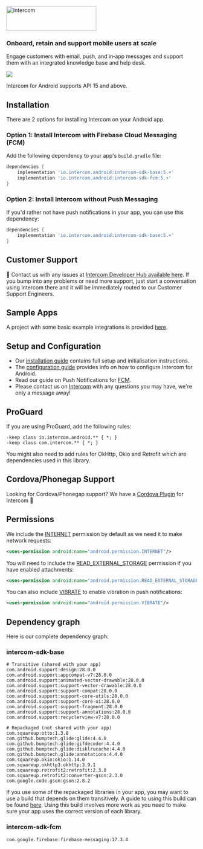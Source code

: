 <img src="https://user-images.githubusercontent.com/3185423/39155454-0c61c11e-474a-11e8-9471-dc4b37bf9d7c.png" width="238" height="65" alt="Intercom">

### Onboard, retain and support mobile users at scale
Engage customers with email, push, and in‑app messages and support them with an integrated knowledge base and help desk.

<img src="https://user-images.githubusercontent.com/2615468/42951429-0e2d7d54-8b6e-11e8-9d17-ad6460120aac.png">

Intercom for Android supports API 15 and above.

## Installation
There are 2 options for installing Intercom on your Android app.

### Option 1: Install Intercom with Firebase Cloud Messaging (FCM)
Add the following dependency to your app's `build.gradle` file:
```groovy
dependencies {
    implementation 'io.intercom.android:intercom-sdk-base:5.+'
    implementation 'io.intercom.android:intercom-sdk-fcm:5.+'
}
```

### Option 2: Install Intercom without Push Messaging

If you'd rather not have push notifications in your app, you can use this dependency:
```groovy
dependencies {
    implementation 'io.intercom.android:intercom-sdk-base:5.+'
}
```

## Customer Support
👋 Contact us with any issues at [Intercom Developer Hub available here](https://developers.intercom.com/installing-intercom/docs/intercom-for-android). If you bump into any problems or need more support, just start a conversation using Intercom there and it will be immediately routed to our Customer Support Engineers.

## Sample Apps
A project with some basic example integrations is provided [here](https://github.com/intercom/intercom-android/tree/master/samples).

## Setup and Configuration

* Our [installation guide](https://developers.intercom.com/docs/android-installation) contains full setup and initialisation instructions.
* The [configuration guide](https://developers.intercom.com/docs/android-configuration) provides info on how to configure Intercom for Android.
* Read our guide on Push Notifications for [FCM](https://developers.intercom.com/installing-intercom/docs/android-fcm-push-notifications).
* Please contact us on [Intercom](https://www.intercom.com/) with any questions you may have, we're only a message away!

## ProGuard

If you are using ProGuard, add the following rules:

```
-keep class io.intercom.android.** { *; }
-keep class com.intercom.** { *; }
```

You might also need to add rules for OkHttp, Okio and Retrofit which are dependencies used in this library.

## Cordova/Phonegap Support
Looking for Cordova/Phonegap support? We have a [Cordova Plugin](https://github.com/intercom/intercom-cordova) for Intercom 🎉

## Permissions

We include the [INTERNET](http://developer.android.com/reference/android/Manifest.permission.html#INTERNET) permission by default as we need it to make network requests:

```xml
<uses-permission android:name="android.permission.INTERNET"/>
```

You will need to include the [READ\_EXTERNAL\_STORAGE](http://developer.android.com/reference/android/Manifest.permission.html#READ_EXTERNAL_STORAGE) permission if you have enabled attachments:

```xml
<uses-permission android:name="android.permission.READ_EXTERNAL_STORAGE"/>
```

You can also include [VIBRATE](http://developer.android.com/reference/android/Manifest.permission.html#VIBRATE) to enable vibration in push notifications:

```xml
<uses-permission android:name="android.permission.VIBRATE"/>
```

## Dependency graph

Here is our complete dependency graph:

### intercom-sdk-base
```
# Transitive (shared with your app)
com.android.support:design:28.0.0
com.android.support:appcompat-v7:28.0.0
com.android.support:animated-vector-drawable:28.0.0
com.android.support:support-vector-drawable:28.0.0
com.android.support:support-compat:28.0.0
com.android.support:support-core-utils:28.0.0
com.android.support:support-core-ui:28.0.0
com.android.support:support-fragment:28.0.0
com.android.support:support-annotations:28.0.0
com.android.support:recyclerview-v7:28.0.0

# Repackaged (not shared with your app)
com.squareup:otto:1.3.8
com.github.bumptech.glide:glide:4.4.0
com.github.bumptech.glide:gifdecoder:4.4.0
com.github.bumptech.glide:disklrucache:4.4.0
com.github.bumptech.glide:annotations:4.4.0
com.squareup.okio:okio:1.14.0
com.squareup.okhttp3:okhttp:3.9.1
com.squareup.retrofit2:retrofit:2.3.0
com.squareup.retrofit2:converter-gson:2.3.0
com.google.code.gson:gson:2.8.2
```

If you use some of the repackaged libraries in your app, you may want to use a build that depends on them transitively. A guide to using this build can be found [here](https://docs.intercom.com/configure-intercom-for-your-product-or-site/configure-intercom-for-mobile/using-transitive-dependencies-with-intercom-for-android). Using this build involves more work as you need to make sure your app uses the correct version of each library.

### intercom-sdk-fcm
```
com.google.firebase:firebase-messaging:17.3.4
```
